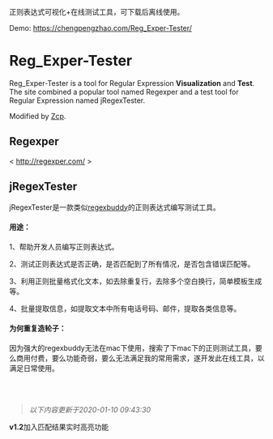 正则表达式可视化+在线测试工具，可下载后离线使用。

Demo: <https://chengpengzhao.com/Reg_Exper-Tester/>

# Reg_Exper-Tester

Reg_Exper-Tester is a tool for Regular Expression **Visualization** and **Test**. The site combined a popular tool named Regexper and a test tool for Regular Expression named jRegexTester.

Modified by [Zcp]( http://chengpengzhao.com/ "").

## Regexper 
< http://regexper.com/ >

## jRegexTester
jRegexTester是一款类似[regexbuddy](https://www.regexbuddy.com/)的正则表达式编写测试工具。

#### 用途：
1、帮助开发人员编写正则表达式。

2、测试正则表达式是否正确，是否匹配到了所有情况，是否包含错误匹配等。

3、利用正则批量格式化文本，如去除重复行，去除多个空白换行，简单模板生成等。

4、批量提取信息，如提取文本中所有电话号码、邮件，提取各类信息等。

#### 为何重复造轮子：
因为强大的regexbuddy无法在mac下使用，搜索了下mac下的正则测试工具，要么商用付费，要么功能奇弱，要么无法满足我的常用需求，遂开发此在线工具，以满足日常使用。



<br><br>
> *以下内容更新于2020-01-10 09:43:30*

**v1.2**加入匹配结果实时高亮功能
